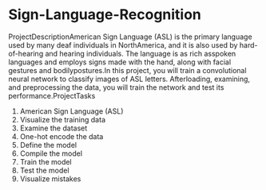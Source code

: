 # Sign-Language-Recognition
ProjectDescriptionAmerican Sign Language (ASL) is the primary language used by many deaf individuals in NorthAmerica, and it is also used by hard-of-hearing and hearing individuals. The language is as rich asspoken languages and employs signs made with the hand, along with facial gestures and bodilypostures.In this project, you will train a convolutional neural network to classify images of ASL letters. Afterloading, examining, and preprocessing the data, you will train the network and test its performance.ProjectTasks
1. American Sign Language (ASL)
2. Visualize the training data
3. Examine the dataset
4. One-hot encode the data
5. Define the model
6. Compile the model
7. Train the model
8. Test the model
9. Visualize mistakes
